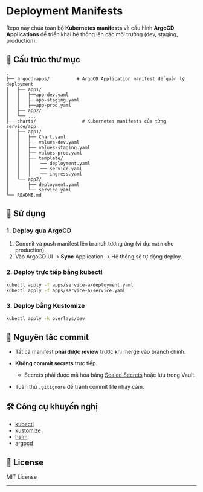 # Deployment Manifests

Repo này chứa toàn bộ **Kubernetes manifests** và cấu hình **ArgoCD Applications** để triển khai hệ thống lên các môi trường (dev, staging, production).

## 📂 Cấu trúc thư mục
````
.
├── argocd-apps/          # ArgoCD Application manifest để quản lý deployment
│   ├── app1/
│   │   ├──app-dev.yaml
│   │   ├──app-staging.yaml
│   │   ├──app-prod.yaml
│   ├── app2/
│   └── ...
├── charts/                 # Kubernetes manifests của từng service/app
│   ├── app1/
│   │   ├── Chart.yaml
│   │   ├── values-dev.yaml
│   │   ├── values-staging.yaml
│   │   ├── values-prod.yaml
│   │   ├── template/
│   │   │   ├── deployment.yaml
│   │   │   ├── service.yaml
│   │   │   └── ingress.yaml
│   └── app2/
│       ├── deployment.yaml
│       └── service.yaml
└── README.md

````

## 🚀 Sử dụng

### 1. Deploy qua ArgoCD
1. Commit và push manifest lên branch tương ứng (ví dụ: `main` cho production).
2. Vào ArgoCD UI → **Sync** Application → Hệ thống sẽ tự động deploy.

### 2. Deploy trực tiếp bằng kubectl

```bash
kubectl apply -f apps/service-a/deployment.yaml
kubectl apply -f apps/service-a/service.yaml
```
### 3. Deploy bằng Kustomize

```bash
kubectl apply -k overlays/dev
```

## 🔑 Nguyên tắc commit

* Tất cả manifest **phải được review** trước khi merge vào branch chính.
* **Không commit secrets** trực tiếp.

  * Secrets phải được mã hóa bằng [Sealed Secrets](https://github.com/bitnami-labs/sealed-secrets) hoặc lưu trong Vault.
* Tuân thủ `.gitignore` để tránh commit file nhạy cảm.

## 🛠 Công cụ khuyến nghị

* [kubectl](https://kubernetes.io/docs/tasks/tools/)
* [kustomize](https://kustomize.io/)
* [helm](https://helm.sh/)
* [argocd](https://argo-cd.readthedocs.io/)

## 📄 License

MIT License

---